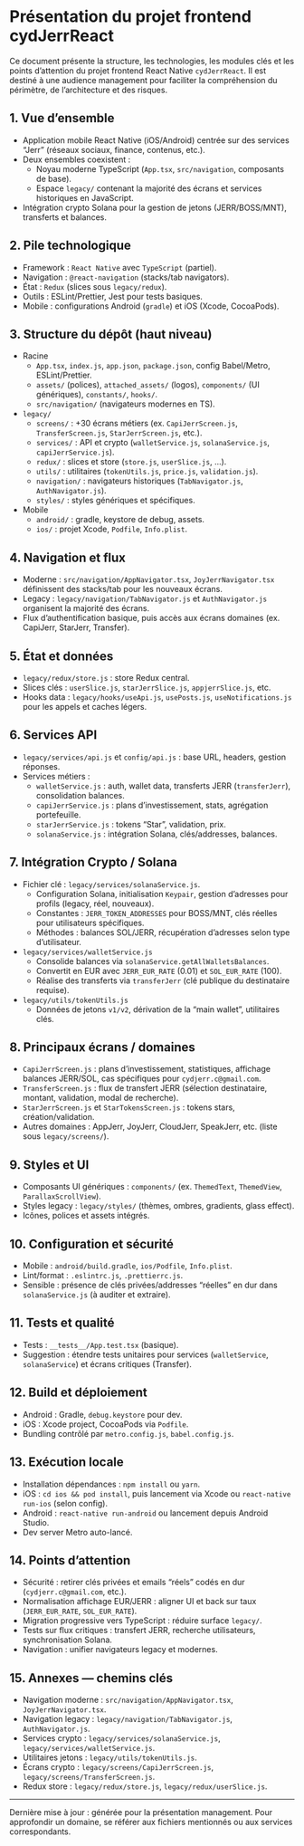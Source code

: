 # Présentation du projet frontend cydJerrReact

Ce document présente la structure, les technologies, les modules clés et les points d’attention du projet frontend React Native `cydJerrReact`. Il est destiné à une audience management pour faciliter la compréhension du périmètre, de l’architecture et des risques.

## 1. Vue d’ensemble
- Application mobile React Native (iOS/Android) centrée sur des services “Jerr” (réseaux sociaux, finance, contenus, etc.).
- Deux ensembles coexistent :
  - Noyau moderne TypeScript (`App.tsx`, `src/navigation`, composants de base).
  - Espace `legacy/` contenant la majorité des écrans et services historiques en JavaScript.
- Intégration crypto Solana pour la gestion de jetons (JERR/BOSS/MNT), transferts et balances.

## 2. Pile technologique
- Framework : `React Native` avec `TypeScript` (partiel).
- Navigation : `@react-navigation` (stacks/tab navigators).
- État : `Redux` (slices sous `legacy/redux`).
- Outils : ESLint/Prettier, Jest pour tests basiques.
- Mobile : configurations Android (`gradle`) et iOS (Xcode, CocoaPods).

## 3. Structure du dépôt (haut niveau)
- Racine
  - `App.tsx`, `index.js`, `app.json`, `package.json`, config Babel/Metro, ESLint/Prettier.
  - `assets/` (polices), `attached_assets/` (logos), `components/` (UI génériques), `constants/`, `hooks/`.
  - `src/navigation/` (navigateurs modernes en TS).
- `legacy/`
  - `screens/` : +30 écrans métiers (ex. `CapiJerrScreen.js`, `TransferScreen.js`, `StarJerrScreen.js`, etc.).
  - `services/` : API et crypto (`walletService.js`, `solanaService.js`, `capiJerrService.js`).
  - `redux/` : slices et store (`store.js`, `userSlice.js`, ...).
  - `utils/` : utilitaires (`tokenUtils.js`, `price.js`, `validation.js`).
  - `navigation/` : navigateurs historiques (`TabNavigator.js`, `AuthNavigator.js`).
  - `styles/` : styles génériques et spécifiques.
- Mobile
  - `android/` : gradle, keystore de debug, assets.
  - `ios/` : projet Xcode, `Podfile`, `Info.plist`.

## 4. Navigation et flux
- Moderne : `src/navigation/AppNavigator.tsx`, `JoyJerrNavigator.tsx` définissent des stacks/tab pour les nouveaux écrans.
- Legacy : `legacy/navigation/TabNavigator.js` et `AuthNavigator.js` organisent la majorité des écrans.
- Flux d’authentification basique, puis accès aux écrans domaines (ex. CapiJerr, StarJerr, Transfer).

## 5. État et données
- `legacy/redux/store.js` : store Redux central.
- Slices clés : `userSlice.js`, `starJerrSlice.js`, `appjerrSlice.js`, etc.
- Hooks data : `legacy/hooks/useApi.js`, `usePosts.js`, `useNotifications.js` pour les appels et caches légers.

## 6. Services API
- `legacy/services/api.js` et `config/api.js` : base URL, headers, gestion réponses.
- Services métiers :
  - `walletService.js` : auth, wallet data, transferts JERR (`transferJerr`), consolidation balances.
  - `capiJerrService.js` : plans d’investissement, stats, agrégation portefeuille.
  - `starJerrService.js` : tokens “Star”, validation, prix.
  - `solanaService.js` : intégration Solana, clés/addresses, balances.

## 7. Intégration Crypto / Solana
- Fichier clé : `legacy/services/solanaService.js`.
  - Configuration Solana, initialisation `Keypair`, gestion d’adresses pour profils (legacy, réel, nouveaux).
  - Constantes : `JERR_TOKEN_ADDRESSES` pour BOSS/MNT, clés réelles pour utilisateurs spécifiques.
  - Méthodes : balances SOL/JERR, récupération d’adresses selon type d’utilisateur.
- `legacy/services/walletService.js`
  - Consolide balances via `solanaService.getAllWalletsBalances`.
  - Convertit en EUR avec `JERR_EUR_RATE` (0.01) et `SOL_EUR_RATE` (100).
  - Réalise des transferts via `transferJerr` (clé publique du destinataire requise).
- `legacy/utils/tokenUtils.js`
  - Données de jetons `v1/v2`, dérivation de la “main wallet”, utilitaires clés.

## 8. Principaux écrans / domaines
- `CapiJerrScreen.js` : plans d’investissement, statistiques, affichage balances JERR/SOL, cas spécifiques pour `cydjerr.c@gmail.com`.
- `TransferScreen.js` : flux de transfert JERR (sélection destinataire, montant, validation, modal de recherche).
- `StarJerrScreen.js` et `StarTokensScreen.js` : tokens stars, création/validation.
- Autres domaines : AppJerr, JoyJerr, CloudJerr, SpeakJerr, etc. (liste sous `legacy/screens/`).

## 9. Styles et UI
- Composants UI génériques : `components/` (ex. `ThemedText`, `ThemedView`, `ParallaxScrollView`).
- Styles legacy : `legacy/styles/` (thèmes, ombres, gradients, glass effect).
- Icônes, polices et assets intégrés.

## 10. Configuration et sécurité
- Mobile : `android/build.gradle`, `ios/Podfile`, `Info.plist`.
- Lint/format : `.eslintrc.js`, `.prettierrc.js`.
- Sensible : présence de clés privées/addresses “réelles” en dur dans `solanaService.js` (à auditer et extraire).

## 11. Tests et qualité
- Tests : `__tests__/App.test.tsx` (basique).
- Suggestion : étendre tests unitaires pour services (`walletService`, `solanaService`) et écrans critiques (Transfer).

## 12. Build et déploiement
- Android : Gradle, `debug.keystore` pour dev.
- iOS : Xcode project, CocoaPods via `Podfile`.
- Bundling contrôlé par `metro.config.js`, `babel.config.js`.

## 13. Exécution locale
- Installation dépendances : `npm install` ou `yarn`.
- iOS : `cd ios && pod install`, puis lancement via Xcode ou `react-native run-ios` (selon config).
- Android : `react-native run-android` ou lancement depuis Android Studio.
- Dev server Metro auto-lancé.

## 14. Points d’attention
- Sécurité : retirer clés privées et emails “réels” codés en dur (`cydjerr.c@gmail.com`, etc.).
- Normalisation affichage EUR/JERR : aligner UI et back sur taux (`JERR_EUR_RATE`, `SOL_EUR_RATE`).
- Migration progressive vers TypeScript : réduire surface `legacy/`.
- Tests sur flux critiques : transfert JERR, recherche utilisateurs, synchronisation Solana.
- Navigation : unifier navigateurs legacy et modernes.

## 15. Annexes — chemins clés
- Navigation moderne : `src/navigation/AppNavigator.tsx`, `JoyJerrNavigator.tsx`.
- Navigation legacy : `legacy/navigation/TabNavigator.js`, `AuthNavigator.js`.
- Services crypto : `legacy/services/solanaService.js`, `legacy/services/walletService.js`.
- Utilitaires jetons : `legacy/utils/tokenUtils.js`.
- Écrans crypto : `legacy/screens/CapiJerrScreen.js`, `legacy/screens/TransferScreen.js`.
- Redux store : `legacy/redux/store.js`, `legacy/redux/userSlice.js`.

---

Dernière mise à jour : générée pour la présentation management. Pour approfondir un domaine, se référer aux fichiers mentionnés ou aux services correspondants.